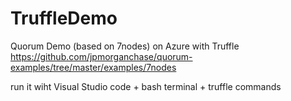 # TruffleDemo
Quorum Demo (based on 7nodes) on Azure with Truffle
https://github.com/jpmorganchase/quorum-examples/tree/master/examples/7nodes

run it wiht Visual Studio code + bash terminal + truffle commands
